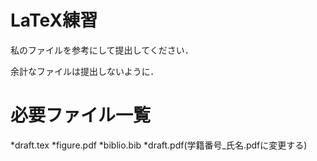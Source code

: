 # LaTeX練習
私のファイルを参考にして提出してください．

余計なファイルは提出しないように．
# 必要ファイル一覧
*draft.tex
*figure.pdf
*biblio.bib
*draft.pdf(学籍番号_氏名.pdfに変更する)
